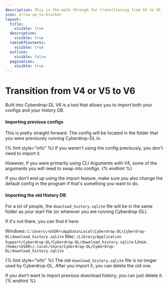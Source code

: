 ```yaml
---
description: This is the walk through for transitioning from V4 to V5
icon: arrow-up-to-bracket
layout:
  title:
    visible: true
  description:
    visible: true
  tableOfContents:
    visible: true
  outline:
    visible: false
  pagination:
    visible: true
---
```


# Transition from V4 or V5 to V6

Built into Cyberdrop-DL V6 is a tool that allows you to import both your configs and your history DB.

#### Importing previous configs <a href="#importing-previous-configs" id="importing-previous-configs"></a>

This is pretty straight forward. The config will be located in the folder that you were previously running Cyberdrop-DL in.

{% hint style="info" %}
If you weren't using the config previously, you don't need to import it.

However, if you were primarily using CLI Arguments with V4, some of the arguments you will need to swap into configs.
{% endhint %}

If you don't end up using the import feature, make sure you also change the default config in the program if that's something you want to do.

#### Importing the old History DB <a href="#importing-the-old-history-db" id="importing-the-old-history-db"></a>

For a lot of people, the `download_history.sqlite` file will be in the same folder as your start file (or wherever you are running Cyberdrop-DL).

If it's not there, you can find it here:

Windows: `C:\Users\<USER>\AppData\Local\Cyberdrop-DL\Cyberdrop-DL\download_history.sqlite` Mac: `/Library/Application Support/Cyberdrop-DL/Cyberdrop-DL/download_history.sqlite` Linux: `/home/<USER>/.local/share/Cyberdrop-DL/Cyberdrop-DL/download_history.sqlite`

{% hint style="info" %}
The old `download_history.sqlite` file is no longer used by Cyberdrop-DL. After you import it, you can delete the old one.

If you don't want to import previous download history, you can just delete it.
{% endhint %}
